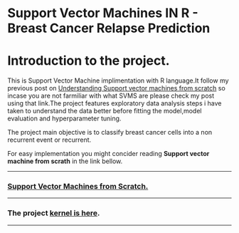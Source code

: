 # Support Vector Machines IN R - Breast Cancer Relapse Prediction

# Introduction to the project.

This is Support Vector Machine implimentation with R language.It follow my previous post on [Understanding Support vector machines from 
scratch](https://github.com/GeorgeOduor/Support-Vector-Machines-IN-R/blob/master/support%20vector%20machines.ipynb) so incase you are not farmiliar with what SVMS are please check my post using that link.The project features exploratory data
analysis steps i have taken to understand the data better before fitting the model,model evaluation and hyperparameter tuning.

The project main objective is to classify breast cancer cells into a non recurrent event or recurrent.

For easy implementation you might concider reading **Support vector machine from scrath** in the link bellow.

___
### [Support Vector Machines from Scratch.](https://github.com/GeorgeOduor/Support-Vector-Machines-IN-R/blob/master/support%20vector%20machines.ipynb)
___
### The project [kernel is here](https://github.com/GeorgeOduor/Support-Vector-Machines-IN-R/blob/master/suportvectormachines2.md).
___
